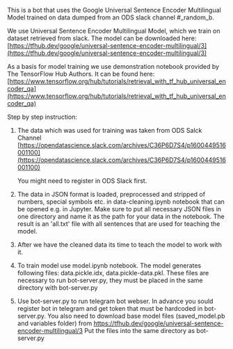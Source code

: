 This is a bot that uses the Google Universal Sentence Encoder Multilingual Model trained on data dumped from an ODS slack channel #_random_b.

We use Universal Sentence Encoder Multilingual Model, which we train on dataset retrieved from slack. The model can be downloaded here:  [https://tfhub.dev/google/universal-sentence-encoder-multilingual/3](https://tfhub.dev/google/universal-sentence-encoder-multilingual/3)

As a basis for model training we use demonstration notebook provided by The TensorFlow Hub Authors. It can be found here: [https://www.tensorflow.org/hub/tutorials/retrieval_with_tf_hub_universal_encoder_qa](https://www.tensorflow.org/hub/tutorials/retrieval_with_tf_hub_universal_encoder_qa) 

Step by step instruction:

1. The data which was used for training was taken from ODS Salck Channel [https://opendatascience.slack.com/archives/C36P6D7S4/p1600449516001100](https://opendatascience.slack.com/archives/C36P6D7S4/p1600449516001100) 

    You might need to register in ODS Slack first.

2. The data in JSON format is loaded, preprocessed and stripped of numbers, special symbols etc. in data-cleaning.ipynb notebook that can be opened e.g. in Jupyter. Make sure to put all necessary JSON files in one directory and name it as the path for your data in the notebook. The result is an 'all.txt' file with all sentences that are used for teaching the model.
3. After we have the cleaned data its time to teach the model to work with it.
4. To train model use model.ipynb notebook. The model generates following files: data.pickle.idx, data.pickle-data.pkl.
These files are necessary to run bot-server.py, they must be placed in the same directory with bot-server.py
4. Use bot-server.py to run telegram bot webser. In advance you sould register bot in telegram and get token that must be hardcoded in bot-server.py.
You also need to download base model files (saved_model.pb and variables folder) from https://tfhub.dev/google/universal-sentence-encoder-multilingual/3
Put the files into the same directory as bot-server.py